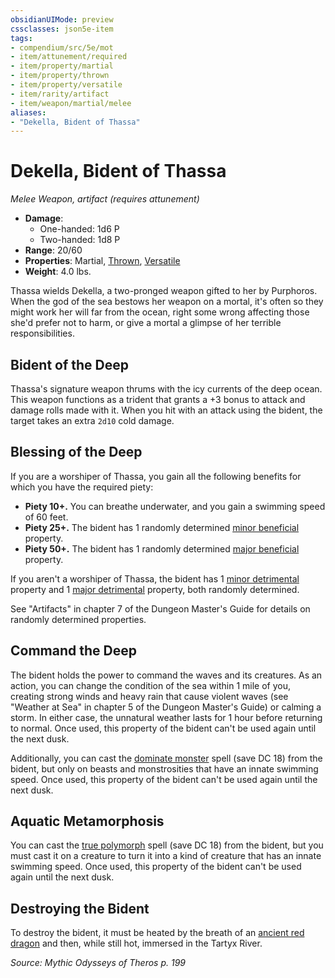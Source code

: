 ```yaml
---
obsidianUIMode: preview
cssclasses: json5e-item
tags:
- compendium/src/5e/mot
- item/attunement/required
- item/property/martial
- item/property/thrown
- item/property/versatile
- item/rarity/artifact
- item/weapon/martial/melee
aliases: 
- "Dekella, Bident of Thassa"
---
```

# Dekella, Bident of Thassa
*Melee Weapon, artifact (requires attunement)*  

- **Damage**:
  - One-handed: 1d6 P
  - Two-handed: 1d8 P
- **Range**: 20/60
- **Properties**: Martial, [Thrown](rules/item-properties.md#Thrown), [Versatile](rules/item-properties.md#Versatile)
- **Weight**: 4.0 lbs.

Thassa wields Dekella, a two-pronged weapon gifted to her by Purphoros. When the god of the sea bestows her weapon on a mortal, it's often so they might work her will far from the ocean, right some wrong affecting those she'd prefer not to harm, or give a mortal a glimpse of her terrible responsibilities.

## Bident of the Deep

Thassa's signature weapon thrums with the icy currents of the deep ocean. This weapon functions as a trident that grants a +3 bonus to attack and damage rolls made with it. When you hit with an attack using the bident, the target takes an extra `2d10` cold damage.

## Blessing of the Deep

If you are a worshiper of Thassa, you gain all the following benefits for which you have the required piety:

- **Piety 10+.** You can breathe underwater, and you gain a swimming speed of 60 feet.  
- **Piety 25+.** The bident has 1 randomly determined [minor beneficial](compendium/tables/artifact-properties-minor-beneficial-properties.md) property.  
- **Piety 50+.** The bident has 1 randomly determined [major beneficial](compendium/tables/artifact-properties-major-beneficial-properties.md) property.  

If you aren't a worshiper of Thassa, the bident has 1 [minor detrimental](compendium/tables/artifact-properties-minor-detrimental-properties.md) property and 1 [major detrimental](compendium/tables/artifact-properties-major-detrimental-properties.md) property, both randomly determined.

See "Artifacts" in chapter 7 of the Dungeon Master's Guide for details on randomly determined properties.

## Command the Deep

The bident holds the power to command the waves and its creatures. As an action, you can change the condition of the sea within 1 mile of you, creating strong winds and heavy rain that cause violent waves (see "Weather at Sea" in chapter 5 of the Dungeon Master's Guide) or calming a storm. In either case, the unnatural weather lasts for 1 hour before returning to normal. Once used, this property of the bident can't be used again until the next dusk.

Additionally, you can cast the [dominate monster](compendium/spells/dominate-monster.md) spell (save DC 18) from the bident, but only on beasts and monstrosities that have an innate swimming speed. Once used, this property of the bident can't be used again until the next dusk.

## Aquatic Metamorphosis

You can cast the [true polymorph](compendium/spells/true-polymorph.md) spell (save DC 18) from the bident, but you must cast it on a creature to turn it into a kind of creature that has an innate swimming speed. Once used, this property of the bident can't be used again until the next dusk.

## Destroying the Bident

To destroy the bident, it must be heated by the breath of an [ancient red dragon](compendium/bestiary/dragon/ancient-red-dragon.md) and then, while still hot, immersed in the Tartyx River.

*Source: Mythic Odysseys of Theros p. 199*